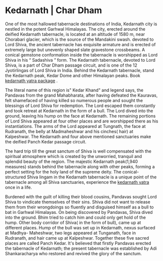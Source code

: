 # Kedarnath | Char Dham
One of the most hallowed tabernacle destinations of India, Kedarnath city is nestled in the potent Garhwal Himalayas. The city, erected around the deified Kedarnath tabernacle, is located at an altitude of 1580 m, near Chorabari glacier, which is the source of the Mandakini swash. devoted to Lord Shiva, the ancient tabernacle has exquisite armature and is erected of extremely large but unevenly shaped slate gravestone crossbeams. A conical gemstone conformation inside the tabernacle is worshipped as Lord Shiva in his “ Sadashiva ” form. The Kedarnath tabernacle, devoted to Lord Shiva, is a part of Char Dham passage circuit, and is one of the 12 Jyotirlingas of Lord Shiva in India. Behind the Kedarnath tabernacle, stand the Kedarnath peak, Kedar Dome and other Himalayan peaks. Book <a href="https://www.manchalamushafir.com/tour/kedarnath-yatra/" target="_blank">kedarnath yatra package</a> .

The literal name of this region is" Kedar Khand" and legend says, the Pandavas from the grand Mahabharata, after having defeated the Kauravas, felt shamefaced of having killed so numerous people and sought the blessings of Lord Shiva for redemption. The Lord escaped them constantly and took retreat at Kedarnath in the form of a bull. The Lord dived into the ground, leaving his hump on the face at Kedarnath. The remaining portions of Lord Shiva appeared at four other places and are worshipped there as his instantiations. The arms of the Lord appeared at Tungnath, the face at Rudranath, the belly at Madmaheshwar and his cinches( hair) at Kalpeshwar. The Kedarnath and four above mentioned sanctuaries make the deified Panch Kedar passage circuit.

The hard trip till the great sanctum of Shiva is well compensated with the spiritual atmosphere which is created by the unworried, tranquil and splendid beauty of the region. The majestic Kedarnath peak(1,940 measures) stands behind the tabernacle along with other peaks, forming a perfect setting for the holy land of the supreme deity. The conical-structured Shiva lingam in the Kedarnath tabernacle is a unique point of the tabernacle among all Shiva sanctuaries, experience the <a href="https://www.manchalamushafir.com/tour/kedarnath-yatra/" target="_blank">kedarnath yatra</a> once in a life. 

Burdened with the guilt of killing their blood cousins, Pandavas sought Lord Shiva to vindicate themselves of their sins. Shiva did not want to release them from their wrongdoings so fluently and disguised himself as a bull to bat in Garhwal Himalayas. On being discovered by Pandavas, Shiva dived into the ground. Bhim tried to catch him and could only get hold of the hump. Other body corridor of Shiva( in the form of bull), came up at different places. Hump of the bull was set up in Kedarnath, nexus surfaced at Madhya- Maheshwar, two legs appeared at Tunganath, face in Rudranath, and hair came up at Kalpeshwar. Together these five sacred places are called Panch Kedar. It's believed that firstly Pandavas erected the tabernacle of Kedarnath; the present tabernacle was established by Adi Shankaracharya who restored and revived the glory of the sanctum. 

 


